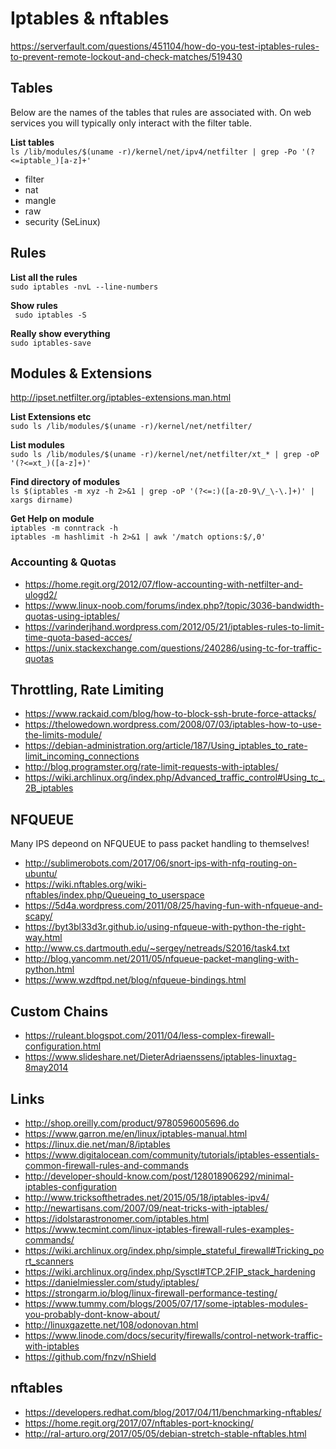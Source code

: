 # Iptables & nftables

https://serverfault.com/questions/451104/how-do-you-test-iptables-rules-to-prevent-remote-lockout-and-check-matches/519430

## Tables
Below are the names of the tables that rules are associated with. On web services you
will typically only interact with the filter table.

**List tables**  
`ls /lib/modules/$(uname -r)/kernel/net/ipv4/netfilter | grep -Po '(?<=iptable_)[a-z]+'`

- filter
- nat
- mangle
- raw 
- security (SeLinux)

## Rules

**List all the rules**  
`sudo iptables -nvL --line-numbers`

**Show rules**  
` sudo iptables -S`

**Really show everything**  
`sudo iptables-save`


## Modules & Extensions
http://ipset.netfilter.org/iptables-extensions.man.html

**List Extensions etc**   
`sudo ls /lib/modules/$(uname -r)/kernel/net/netfilter/`  

**List modules**   
`sudo ls /lib/modules/$(uname -r)/kernel/net/netfilter/xt_* | grep -oP '(?<=xt_)([a-z]+)'`  

**Find directory of modules**  
`ls $(iptables -m xyz -h 2>&1 | grep -oP '(?<=:)([a-z0-9\/_\-\.]+)' | xargs dirname)`

**Get Help on module**  
`iptables -m conntrack -h`  
`iptables -m hashlimit -h 2>&1 | awk '/match options:$/,0'`  

### Accounting & Quotas
- https://home.regit.org/2012/07/flow-accounting-with-netfilter-and-ulogd2/
- https://www.linux-noob.com/forums/index.php?/topic/3036-bandwidth-quotas-using-iptables/
- https://varinderjhand.wordpress.com/2012/05/21/iptables-rules-to-limit-time-quota-based-acces/
- https://unix.stackexchange.com/questions/240286/using-tc-for-traffic-quotas

## Throttling, Rate Limiting
- https://www.rackaid.com/blog/how-to-block-ssh-brute-force-attacks/
- https://thelowedown.wordpress.com/2008/07/03/iptables-how-to-use-the-limits-module/
- https://debian-administration.org/article/187/Using_iptables_to_rate-limit_incoming_connections
- http://blog.programster.org/rate-limit-requests-with-iptables/
- https://wiki.archlinux.org/index.php/Advanced_traffic_control#Using_tc_.2B_iptables

## NFQUEUE
Many IPS depeond on NFQUEUE to pass packet handling to themselves!
- http://sublimerobots.com/2017/06/snort-ips-with-nfq-routing-on-ubuntu/
- https://wiki.nftables.org/wiki-nftables/index.php/Queueing_to_userspace
- https://5d4a.wordpress.com/2011/08/25/having-fun-with-nfqueue-and-scapy/
- https://byt3bl33d3r.github.io/using-nfqueue-with-python-the-right-way.html
- http://www.cs.dartmouth.edu/~sergey/netreads/S2016/task4.txt
- http://blog.yancomm.net/2011/05/nfqueue-packet-mangling-with-python.html
- https://www.wzdftpd.net/blog/nfqueue-bindings.html

## Custom Chains
- https://ruleant.blogspot.com/2011/04/less-complex-firewall-configuration.html
- https://www.slideshare.net/DieterAdriaenssens/iptables-linuxtag-8may2014

## Links
- http://shop.oreilly.com/product/9780596005696.do
- https://www.garron.me/en/linux/iptables-manual.html
- https://linux.die.net/man/8/iptables
- https://www.digitalocean.com/community/tutorials/iptables-essentials-common-firewall-rules-and-commands
- http://developer-should-know.com/post/128018906292/minimal-iptables-configuration
- http://www.tricksofthetrades.net/2015/05/18/iptables-ipv4/
- http://newartisans.com/2007/09/neat-tricks-with-iptables/
- https://idolstarastronomer.com/iptables.html
- https://www.tecmint.com/linux-iptables-firewall-rules-examples-commands/
- https://wiki.archlinux.org/index.php/simple_stateful_firewall#Tricking_port_scanners
- https://wiki.archlinux.org/index.php/Sysctl#TCP.2FIP_stack_hardening
- https://danielmiessler.com/study/iptables/
- https://strongarm.io/blog/linux-firewall-performance-testing/
- https://www.tummy.com/blogs/2005/07/17/some-iptables-modules-you-probably-dont-know-about/
- http://linuxgazette.net/108/odonovan.html
- https://www.linode.com/docs/security/firewalls/control-network-traffic-with-iptables
- https://github.com/fnzv/nShield

## nftables
- https://developers.redhat.com/blog/2017/04/11/benchmarking-nftables/
- https://home.regit.org/2017/07/nftables-port-knocking/
- http://ral-arturo.org/2017/05/05/debian-stretch-stable-nftables.html